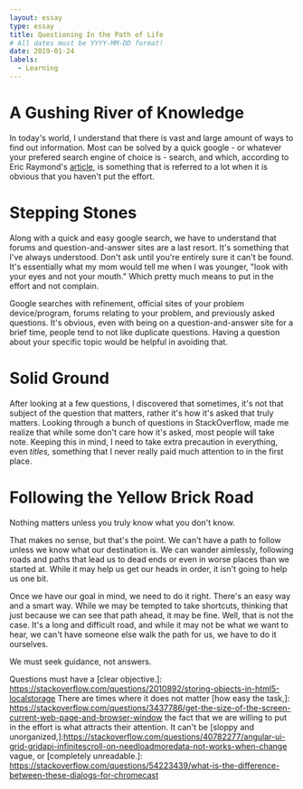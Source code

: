 ```yaml
---
layout: essay
type: essay
title: Questioning In the Path of Life
# All dates must be YYYY-MM-DD format!
date: 2019-01-24
labels:
  - Learning
---
```


# A Gushing River of Knowledge

In today's world, I understand that there is vast and large amount of ways to find out information. Most can be solved by a quick google - or whatever your prefered search engine of choice is - search, and which, according to Eric Raymond's [article,](http://www.catb.org/esr/faqs/smart-questions.html "How To Ask Questions The Smart Way") is something that is referred to a lot when it is obvious that you haven't put the effort. 

# Stepping Stones

Along with a quick and easy google search, we have to understand that forums and question-and-answer sites are a last resort. It's something that I've always understood. Don't ask until you're entirely sure it can't be found. It's essentially what my mom would tell me when I was younger, "look with your eyes and not your mouth." Which pretty much means to put in the effort and not complain. 

Google searches with refinement, official sites of your problem device/program, forums relating to your problem, and previously asked questions. It's obvious, even with being on a question-and-answer site for a brief time, people tend to not like duplicate questions. Having a question about your specific topic would be helpful in avoiding that. 

# Solid Ground 

After looking at a few questions, I discovered that sometimes, it's not that subject of the question that matters, rather it's how it's asked that truly matters. Looking through a bunch of questions in StackOverflow, made me realize that while some don't care how it's asked, most people will take note. Keeping this in mind, I need to take extra precaution in everything, even _titles,_ something that I never really paid much attention to in the first place. 

# Following the Yellow Brick Road 

Nothing matters unless you truly know what you don't know. 

That makes no sense, but that's the point. We can't have a path to follow unless we know what our destination is. We can wander aimlessly, following roads and paths that lead us to dead ends or even in worse places than we started at. While it may help us get our heads in order, it isn't going to help us one bit. 

Once we have our goal in mind, we need to do it right. There's an easy way and a smart way. While we may be tempted to take shortcuts, thinking that just because we can see that path ahead, it may be fine. Well, that is not the case. It's a long and difficult road, and while it may not be what we want to hear, we can't have someone else walk the path for us, we have to do it ourselves. 

We must seek guidance, not answers. 

Questions must have a [clear objective.]: https://stackoverflow.com/questions/2010892/storing-objects-in-html5-localstorage There are times where it does not matter [how easy the task,]: https://stackoverflow.com/questions/3437786/get-the-size-of-the-screen-current-web-page-and-browser-window the fact that we are willing to put in the effort is what attracts their attention. It can't be [sloppy and unorganized,]:https://stackoverflow.com/questions/40782277/angular-ui-grid-gridapi-infinitescroll-on-needloadmoredata-not-works-when-change vague, or [completely unreadable.]: https://stackoverflow.com/questions/54223439/what-is-the-difference-between-these-dialogs-for-chromecast 
